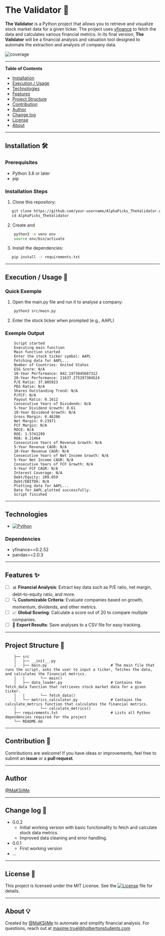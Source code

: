 # The Validator 🧮

**The Validator** is a Python project that allows you to retrieve and visualize stock market data for a given ticker. The project uses [yfinance](https://pypi.org/project/yfinance/) to fetch the data and calculates various financial metrics.
In its final version, **The Validator** will be a financial analysis and valuation tool designed to automate the extraction and analysis of company data.

![coverage](https://img.shields.io/badge/coverage-10%25-orangered)

---
**Table of Contents**

- [Installation](#installation-️)
- [Execution / Usage](#execution--usage-)
- [Technologies](#technologies)
- [Features](#features-)
- [Project Structure](#project-structure-)
- [Contribution](#contribution-)
- [Author](#author)
- [Change log](#change-log-)
- [License](#license-)
- [About](#about-)

---

## Installation 🛠️
### Prerequisites
- Python 3.8 or later
- pip

### Installation Steps
1. Clone this repository:
```bash
   git clone https://github.com/your-username/AlphaPicks_TheValidator.git
   cd AlphaPicks_TheValidator
```
2. Create and
```bash
    python3 -m venv env
    source env/bin/activate
```

3. Install the dependencies:
```bash
   pip install -r requirements.txt
```

---

## Execution / Usage 🚀
### Quick Exemple
  1. Open the main.py file and run it to analyse a company:
```bash
    python3 src/main.py
```
2. Enter the stock ticker when prompted (e.g., AAPL)

### Exemple Output
```plaintext
    Script started
    Executing main function
    Main function started
    Enter the stock ticker symbol: AAPL
    Fetching data for AAPL...
    Number of Countries: United States
    ESG Score: N/A
    10-Year Performance: 842.1973845667312
    20-Year Performance: 21637.275297384524
    P/E Ratio: 37.805923
    PEG Ratio: N/A
    Shares Outstanding Trend: N/A
    P/FCF: N/A
    Payout Ratio: 0.1612
    Consecutive Years of Dividends: N/A
    5-Year Dividend Growth: 0.61
    10-Year Dividend Growth: N/A
    Gross Margin: 0.46206
    Net Margin: 0.23971
    FCF Margin: N/A
    ROCE: N/A
    ROE: 1.5741299
    ROA: 0.21464
    Consecutive Years of Revenue Growth: N/A
    5-Year Revenue CAGR: N/A
    10-Year Revenue CAGR: N/A
    Consecutive Years of Net Income Growth: N/A
    5-Year Net Income CAGR: N/A
    Consecutive Years of FCF Growth: N/A
    5-Year FCF CAGR: N/A
    Interest Coverage: N/A
    Debt/Equity: 209.059
    Debt/EBITDA: N/A
    Plotting data for AAPL...
    Data for AAPL plotted successfully.
    Script finished
```

---

## Technologies
- [![Python](https://img.shields.io/badge/python-3.8-blue)](https://www.python.org/downloads/release/python-380/)

### Dependencies
- yfinance==0.2.52
- pandas==2.0.3

---

## Features ✨
- [ ] 📊 **Financial Analysis**: Extract key data such as P/E ratio, net margin, debt-to-equity ratio, and more.
- [ ] 🔍 **Customizable Criteria**: Evaluate companies based on growth, momentum, dividends, and other metrics.
- [ ] 📈 **Global Scoring**: Calculate a score out of 20 to compare multiple companies.
- [ ] 💾 **Export Results**: Save analyses to a CSV file for easy tracking.

---

## Project Structure 📂
```filetree
    ├── src
    │   ├── __init__.py
    │   ├── main.py                             # The main file that runs the script, asks the user to input a ticker, fetches the data, and calculates the financial metrics.
    │   │       └── main()
    │   ├── data_loader.py                      # Contains the fetch_data function that retrieves stock market data for a given ticker.
    │   │       └── fetch_data()
    │   └── metrics_calculator.py               # Contains the calculate_metrics function that calculates the financial metrics.
    │           └── calculate_metrics()
    ├── requirements.txt                        # Lists all Python dependencies required for the project
    └── README.md
```

---

## Contribution 🤝
Contributions are welcome! If you have ideas or improvements, feel free to submit an **issue** or a **pull request**.

---

## Author
[@MaKSiiMe](https://github.com/MaKSiiMe)

---

## Change log 🚧
- 0.0.2
    - Initial working version with basic functionality to fetch and calculate stock data metrics.
    - Improved data cleaning and error handling.
- 0.0.1
    - First working version
- ... 

---

## License 📄
This project is licensed under the MIT License. See the [![License](https://img.shields.io/badge/license-MIT-green)](LICENSE) file for details.

---

## About 💡
Created by [@MaKSiiMe](https://x.com/MaKSiiMe12) to automate and simplify financial analysis. For questions, reach out at maxime.truel@holbertonstudents.com
